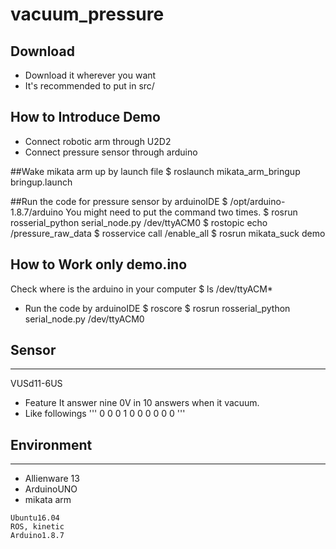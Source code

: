 # vacuum_pressure

## Download
 - Download it wherever you want
 - It's recommended to put in src/

## How to Introduce Demo
 - Connect robotic arm through U2D2
 - Connect pressure sensor through arduino

##Wake mikata arm up by launch file
$ roslaunch mikata_arm_bringup bringup.launch

##Run the code for pressure sensor by arduinoIDE
$ /opt/arduino-1.8.7/arduino
You might need to put the command two times.
$ rosrun rosserial_python serial_node.py /dev/ttyACM0
$ rostopic echo /pressure_raw_data
$ rosservice call /enable_all
$ rosrun mikata_suck demo


## How to Work only demo.ino
Check where is the arduino in your computer
$ ls /dev/ttyACM*
- Run the code by arduinoIDE
$ roscore
$ rosrun rosserial_python serial_node.py /dev/ttyACM0

## Sensor
----
VUSd11-6US
 - Feature
It answer nine 0V in 10 answers when it vacuum.
 - Like followings
'''
0
0
0
1
0
0
0
0
0
0
'''


## Environment
---
 - Allienware 13
 - ArduinoUNO
 - mikata arm
```
Ubuntu16.04
ROS, kinetic
Arduino1.8.7
```
